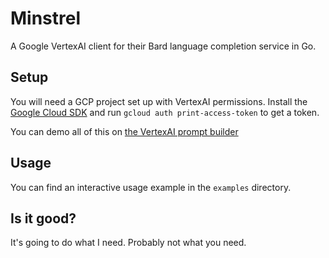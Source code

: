 # Minstrel

A Google VertexAI client for their Bard language completion service in Go.

## Setup

You will need a GCP project set up with VertexAI permissions. Install
the [Google Cloud SDK](https://cloud.google.com/sdk/?hl=en_US) and run `gcloud auth print-access-token` to get a token.

You can demo all of this
on [the VertexAI prompt builder](https://console.cloud.google.com/vertex-ai/generative/language/create/chat)

## Usage

You can find an interactive usage example in the `examples` directory.

## Is it good?

It's going to do what I need. Probably not what you need.